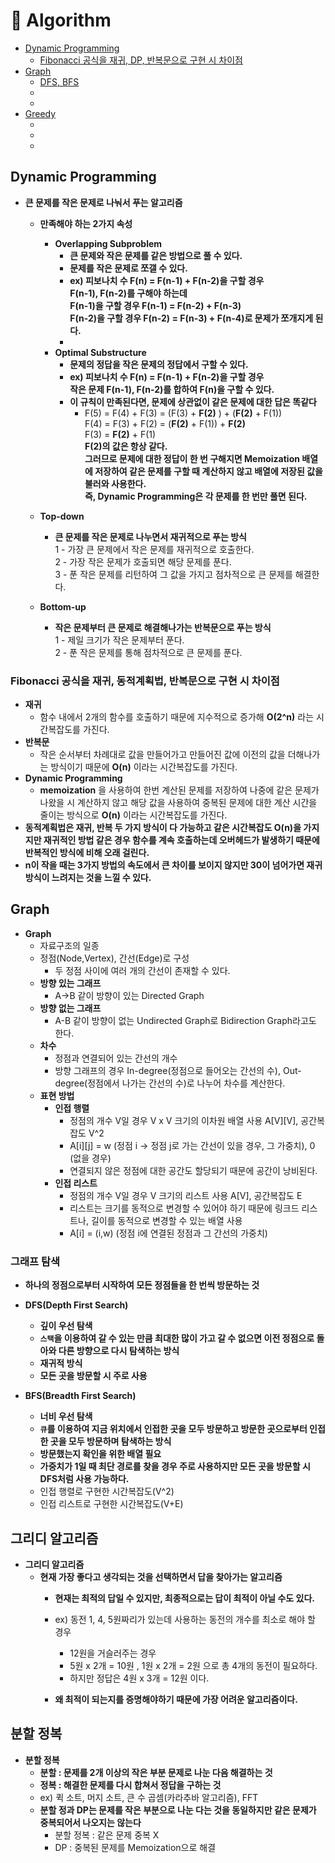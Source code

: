 # :bookmark_tabs: Algorithm      

* [Dynamic Programming](#dynamic-programming)   
  - [Fibonacci 공식을 재귀, DP, 반복문으로 구현 시 차이점](#fibonacci-공식을-재귀-동적계획법-반복문으로-구현-시-차이점)
* [Graph](#graph)   
   - [DFS, BFS](#그래프-탐색)   
   - [](#)   
   - [](#)   
* [Greedy](#그리디-알고리즘)   
   - [](#)   
   - [](#)   
   - [](#)   
      
   
## Dynamic Programming   
- __큰 문제를 작은 문제로 나눠서 푸는 알고리즘__   
  - __만족해야 하는 2가지 속성__   
    - __Overlapping Subproblem__   
      - __큰 문제와 작은 문제를 같은 방법으로 풀 수 있다.__   
      - __문제를 작은 문제로 쪼갤 수 있다.__   
      - __ex) 피보나치 수 F(n) = F(n-1) + F(n-2)을 구할 경우   
      F(n-1), F(n-2)를 구해야 하는데   
      F(n-1)을 구할 경우 F(n-1) = F(n-2) + F(n-3)   
      F(n-2)을 구할 경우 F(n-2) = F(n-3) + F(n-4)로 문제가 쪼개지게 된다.__   
      - 
    - __Optimal Substructure__   
      - __문제의 정답을 작은 문제의 정답에서 구할 수 있다.__    
      - __ex) 피보나치 수 F(n) = F(n-1) + F(n-2)을 구할 경우   
      작은 문제 F(n-1), F(n-2)를 합하여 F(n)을 구할 수 있다.__   
      - __이 규칙이 만족된다면, 문제에 상관없이 같은 문제에 대한 답은 똑같다__   
        - F(5) = F(4) + F(3) = (F(3) + __F(2)__ ) + (__F(2)__ + F(1))    
          F(4) = F(3) + F(2) = (__F(2)__ + F(1)) + __F(2)__   
          F(3) = __F(2)__ + F(1)  
          __F(2)의 값은 항상 같다.    
          그러므로 문제에 대한 정답이 한 번 구해지면 Memoization 배열에 저장하여 같은 문제를 구할 때 계산하지 않고 배열에 저장된 값을 불러와 사용한다.   
          즉, Dynamic Programming은 각 문제를 한 번만 풀면 된다.__   
          
  - __Top-down__   
    - __큰 문제를 작은 문제로 나누면서 재귀적으로 푸는 방식__   
      1 - 가장 큰 문제에서 작은 문제를 재귀적으로 호출한다.   
      2 - 가장 작은 문제가 호출되면 해당 문제를 푼다.    
      3 - 푼 작은 문제를 리턴하여 그 값을 가지고 점차적으로 큰 문제를 해결한다.      
        
  - __Bottom-up__   
    - __작은 문제부터 큰 문제로 해결해나가는 반복문으로 푸는 방식__   
      1 - 제일 크기가 작은 문제부터 푼다.   
      2 - 푼 작은 문제를 통해 점차적으로 큰 문제를 푼다.      
      
### Fibonacci 공식을 재귀, 동적계획법, 반복문으로 구현 시 차이점   
  - __재귀__   
    - 함수 내에서 2개의 함수를 호출하기 때문에 지수적으로 증가해 __O(2^n)__ 라는 시간복잡도를 가진다.   
  - __반복문__   
    - 작은 순서부터 차례대로 값을 만들어가고 만들어진 값에 이전의 값을 더해나가는 방식이기 때문에 __O(n)__ 이라는 시간복잡도를 가진다.   
  - __Dynamic Programming__    
    - __memoization__ 을 사용하여 한번 계산된 문제를 저장하여 나중에 같은 문제가 나왔을 시 계산하지 않고 해당 값을 사용하여 중복된 문제에 대한 계산 시간을 줄이는 방식으로 __O(n)__ 이라는 시간복잡도를 가진다.   
  - __동적계획법은 재귀, 반복 두 가지 방식이 다 가능하고 같은 시간복잡도 O(n)을 가지지만 재귀적인 방법 같은 경우 함수를 계속 호출하는데 오버헤드가 발생하기 때문에 반복적인 방식에 비해 오래 걸린다.__
  -	__n이 작을 때는 3가지 방법의 속도에서 큰 차이를 보이지 않지만 30이 넘어가면 재귀 방식이 느려지는 것을 느낄 수 있다.__

## Graph   
  - __Graph__   
    - 자료구조의 일종   
    - 정점(Node,Vertex), 간선(Edge)로 구성   
      - 두 정점 사이에 여러 개의 간선이 존재할 수 있다.   
    - __방향 있는 그래프__    
      - A->B 같이 방향이 있는 Directed Graph   
    - __방향 없는 그래프__   
      - A-B 같이 방향이 없는 Undirected Graph로 Bidirection Graph라고도 한다.   
    - __차수__    
      - 정점과 연결되어 있는 간선의 개수   
      - 방향 그래프의 경우 In-degree(정점으로 들어오는 간선의 수), Out-degree(정점에서 나가는 간선의 수)로 나누어 차수를 계산한다.   
    - __표현 방법__   
      - __인접 행렬__   
        - 정점의 개수 V일 경우 V x V 크기의 이차원 배열 사용 A[V][V], 공간복잡도 V^2   
        - A[i][j] = w (정점 i -> 정점 j로 가는 간선이 있을 경우, 그 가중치), 0 (없을 경우)   
        - 연결되지 않은 정점에 대한 공간도 할당되기 때문에 공간이 낭비된다.   
      - __인접 리스트__   
        - 정점의 개수 V일 경우 V 크기의 리스트 사용 A[V], 공간복잡도 E   
        - 리스트는 크기를 동적으로 변경할 수 있어야 하기 때문에 링크드 리스트나, 길이를 동적으로 변경할 수 있는 배열 사용    
        - A[i] = (i,w) (정점 i에 연결된 정점과 그 간선의 가중치)       

### 그래프 탐색    
  - __하나의 정점으로부터 시작하여 모든 정점들을 한 번씩 방문하는 것__   
  - __DFS(Depth First Search)__   
    - __깊이 우선 탐색__   
    - __`스택`을 이용하여 갈 수 있는 만큼 최대한 많이 가고 갈 수 없으면 이전 정점으로 돌아와 다른 방향으로 다시 탐색하는 방식__      
    - __재귀적 방식__   
    - __모든 곳을 방문할 시 주로 사용__   
  
  - __BFS(Breadth First Search)__   
    - __너비 우선 탐색__    
    - __`큐`를 이용하여 지금 위치에서 인접한 곳을 모두 방문하고 방문한 곳으로부터 인접한 곳을 모두 방문하며 탐색하는 방식__    
    - __방문했는지 확인을 위한 배열 필요__   
    - __가중치가 1일 때 최단 경로를 찾을 경우 주로 사용하지만 모든 곳을 방문할 시 DFS처럼 사용 가능하다.__   
    - 인접 행렬로 구현한 시간복잡도(V^2)   
    - 인접 리스트로 구현한 시간복잡도(V+E)   

## 그리디 알고리즘   
  - __그리디 알고리즘__   
    - __현재 가장 좋다고 생각되는 것을 선택하면서 답을 찾아가는 알고리즘__   
      - __현재는 최적의 답일 수 있지만, 최종적으로는 답이 최적이 아닐 수도 있다.__    
      - ex) 동전 1, 4, 5원짜리가 있는데 사용하는 동전의 개수를 최소로 해야 할 경우      
        - 12원을 거슬러주는 경우   
        - 5원 x 2개 = 10원 , 1원 x 2개 = 2원 으로 총 4개의 동전이 필요하다.   
        - 하지만 정답은 4원 x 3개 = 12원 이다.   
        
      - __왜 최적이 되는지를 증명해야하기 때문에 가장 어려운 알고리즘이다.__    
      
## 분할 정복   
  - __분할 정복__   
    - __분할 : 문제를 2개 이상의 작은 부분 문제로 나눈 다음 해결하는 것__   
    - __정복 : 해결한 문제를 다시 합쳐서 정답을 구하는 것__   
    - ex) 퀵 소트, 머지 소트, 큰 수 곱셈(카라추바 알고리즘), FFT   
    - __분할 정과 DP는 문제를 작은 부분으로 나눈 다는 것을 동일하지만 같은 문제가 중복되어서 나오지는 않는다__    
      - 분할 정복 : 같은 문제 중복 X   
      - DP : 중복된 문제를 Memoization으로 해결   
      

    
